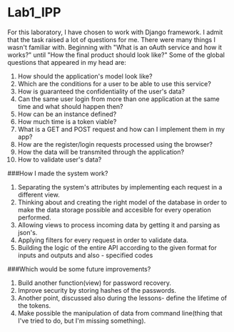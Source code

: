 # Lab1_IPP

   For this laboratory, I have chosen to work with Django framework.
I admit that the task raised a lot of questions for me. There were many things I wasn't familiar with. 
Beginning with "What is an oAuth service and how it works?" until "How the final product should look like?"
Some of the global questions that appeared in my head are:

1. How should the application's model look like?
2. Which are the conditions for a user to be able to use this service?
3. How is guaranteed the confidentiality of the user's data?
4. Can the same user login from more than one application at the same time and what should happen then?
5. How can be an instance defined?
6. How much time is a token viable?
7. What is a GET and POST request and how can I implement them in my app?
8. How are the register/login requests processed using the browser?
9. How the data will be transmited through the application?
10. How to validate  user's data?


###How I made the system work?

1. Separating the system's attributes by implementing each request in a different view.
2. Thinking about and creating the right model of the database in order 
to make the data storage possible and accesible for every operation performed.
3. Allowing views to process incoming data by getting it and parsing as json's.
4. Applying filters for every request in order to validate data.
5. Building the logic of the entire API according to the given format for inputs and outputs and also - specified codes


###Which would be some future improvements?

1. Build another function(view) for password recovery.
2. Improve security by storing hashes of the passwords.
3. Another point, discussed also during the lessons- define the lifetime of the tokens.
4. Make possible the manipulation of data from command line(thing that I've tried to do, but I'm missing something).
